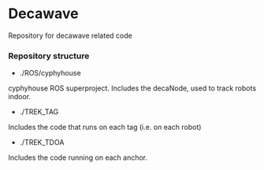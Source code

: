 # Decawave
Repository for decawave related code



### Repository structure ###

* ./ROS/cyphyhouse

cyphyhouse ROS superproject. Includes the decaNode, used to track robots indoor.

* ./TREK_TAG

Includes the code that runs on each tag (i.e. on each robot)

* ./TREK_TDOA

Includes the code running on each anchor.
